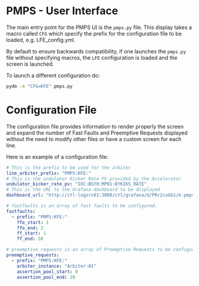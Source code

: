 PMPS - User Interface
=====================

The main entry point for the PMPS UI is the `pmps.py` file.
This display takes a macro called `CFG` which specify the prefix for the
configuration file to be loaded, e.g. LFE_config.yml.

By default to ensure backwards compatibility, if one launches the `pmps.py` file
without specifying macros, the `LFE` configuration is loaded and the screen is
launched.

To launch a different configuration do:

```bash
pydm -m "CFG=KFE" pmps.py
```

Configuration File
==================

The configuration file provides information to render properly the screen and
expand the number of Fast Faults and Preemptive Requests displayed without the
need to modify other files or have a custom screen for each line.

Here is an example of a configuration file:

```yaml
# This is the prefix to be used for the arbiter
line_arbiter_prefix: "PMPS:KFE:"
# This is the undulator Kicker Rate PV provided by the Accelerator
undulator_kicker_rate_pv: "IOC:BSY0:MP01:BYKIKS_RATE"
# This is the URL to the Grafana dashboard to be displayed
dashboard_url: "http://ctl-logsrv01:3000/ctl/grafana/d/PRr2cuGGz/k-pmps-events?viewPanel=2&orgId=1&refresh=10s&kiosk"

# fastfaults is an array of fast faults to be configured.
fastfaults:
  - prefix: "PMPS:KFE:"
    ffo_start: 1
    ffo_end: 2
    ff_start: 1
    ff_end: 50

# preemptive_requests is an array of Preemptive Requests to be configured
preemptive_requests:
  - prefix: "PMPS:KFE:"
    arbiter_instance: "Arbiter:01"
    assertion_pool_start: 0
    assertion_pool_end: 20
```
